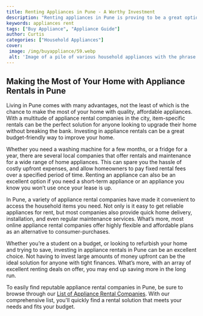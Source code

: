 ```yaml
---
title: Renting Appliances in Pune - A Worthy Investment
description: "Renting appliances in Pune is proving to be a great option for people looking to save money while still enjoying a comfortable lifestyle Learn more about it in this blog post and find out why it might be a great investment option for you"
keywords: appliances rent
tags: ["Buy Appliance", "Appliance Guide"]
author: Curtis
categories: ["Household Appliances"]
cover: 
 image: /img/buyappliance/59.webp
 alt: 'Image of a pile of various household appliances with the phrase Appliances on Rent in Pune written across the image in bold'
---
```

## Making the Most of Your Home with Appliance Rentals in Pune 

Living in Pune comes with many advantages, not the least of which is the chance to make the most of your home with quality, affordable appliances. With a multitude of appliance rental companies in the city, item-specific rentals can be the perfect solution for anyone looking to upgrade their home without breaking the bank. Investing in appliance rentals can be a great budget-friendly way to improve your home. 

Whether you need a washing machine for a few months, or a fridge for a year, there are several local companies that offer rentals and maintenance for a wide range of home appliances. This can spare you the hassle of costly upfront expenses, and allow homeowners to pay fixed rental fees over a specified period of time. Renting an appliance can also be an excellent option if you need a short-term appliance or an appliance you know you won’t use once your lease is up. 

In Pune, a variety of appliance rental companies have made it convenient to access the household items you need. Not only is it easy to get reliable appliances for rent, but most companies also provide quick home delivery, installation, and even regular maintenance services. What’s more, most online appliance rental companies offer highly flexible and affordable plans as an alternative to consumer-purchases.

Whether you’re a student on a budget, or looking to refurbish your home and trying to save, investing in appliance rentals in Pune can be an excellent choice. Not having to invest large amounts of money upfront can be the ideal solution for anyone with tight finances. What’s more, with an array of excellent renting deals on offer, you may end up saving more in the long run. 

To easily find reputable appliance rental companies in Pune, be sure to browse through our [List of Appliance Rental Companies](./pages/appliance-rental). With our comprehensive list, you'll quickly find a rental solution that meets your needs and fits your budget.
